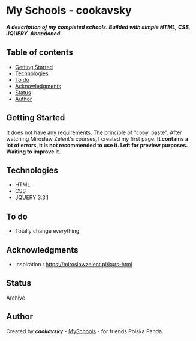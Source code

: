 # My Schools - cookavsky
**_A description of my completed schools. Builded with simple HTML, CSS, JQUERY. Abandoned._**

## Table of contents
* [Getting Started](#getting-started)
* [Technologies](#technologies)
* [To do](#to-do)
* [Acknowledgments](#acknowledgments)
* [Status](#status)
* [Author](#author)

## Getting Started
It does not have any requirements. The principle of "copy, paste". After watching Mirosław Zelent's courses, I created my first page. **It contains a lot of errors, it is not recommended to use it. Left for preview purposes. Waiting to improve it.**

## Technologies
* HTML
* CSS
* JQUERY 3.3.1

## To do
* Totally change everything

## Acknowledgments
* Inspiration : https://miroslawzelent.pl/kurs-html

## Status
Archive

## Author
Created by **_cookavsky_** - [MySchools](https://www.schools.cookavsky.com/) - for friends Polska Panda.
